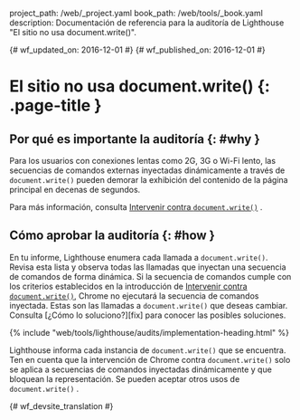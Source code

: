 project_path: /web/_project.yaml
book_path: /web/tools/_book.yaml
description: Documentación de referencia para la auditoría de Lighthouse "El sitio no usa document.write()".

{# wf_updated_on: 2016-12-01 #}
{# wf_published_on: 2016-12-01 #}

# El sitio no usa document.write() {: .page-title }

## Por qué es importante la auditoría {: #why }

Para los usuarios con conexiones lentas como 2G, 3G o Wi-Fi lento, las secuencias de comandos
externas inyectadas dinámicamente a través de `document.write()` pueden demorar la exhibición del
contenido de la página principal en decenas de segundos.

Para más información, consulta [Intervenir contra `document.write()`][blog] .

[blog]: /web/updates/2016/08/removing-document-write

## Cómo aprobar la auditoría {: #how }

En tu informe, Lighthouse enumera cada llamada a `document.write()`.
Revisa esta lista y observa todas las llamadas que inyectan una secuencia de comandos de forma dinámica.
Si la secuencia de comandos cumple con los criterios establecidos en la introducción de
[Intervenir contra `document.write()`][blog], Chrome no ejecutará la
secuencia de comandos inyectada. Estas son las llamadas a `document.write()` que deseas
cambiar. Consulta [¿Cómo lo soluciono?][fix] para conocer las posibles soluciones. 

[solución]: /web/updates/2016/08/removing-document-write#how_do_i_fix_this

{% include "web/tools/lighthouse/audits/implementation-heading.html" %}

Lighthouse informa cada instancia de `document.write()` que se encuentra.
Ten en cuenta que la intervención de Chrome contra `document.write()` solo se aplica a
secuencias de comandos inyectadas dinámicamente y que bloquean la representación. Se pueden aceptar otros usos de `document.write()`
.


{# wf_devsite_translation #}
